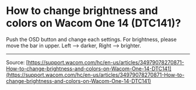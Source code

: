 # How to change brightness and colors on Wacom One 14 (DTC141)?

Push the OSD button and change each settings. For brightness, please move the bar in upper. Left --> darker, Right --> brighter.

---
Source: [https://support.wacom.com/hc/en-us/articles/34979078270871-How-to-change-brightness-and-colors-on-Wacom-One-14-DTC141](https://support.wacom.com/hc/en-us/articles/34979078270871-How-to-change-brightness-and-colors-on-Wacom-One-14-DTC141)
